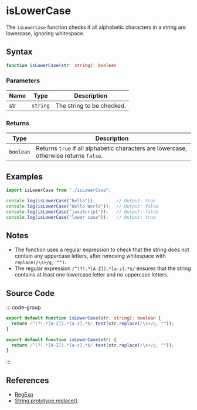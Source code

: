 # isLowerCase

The `isLowerCase` function checks if all alphabetic characters in a string are lowercase, ignoring whitespace.

## Syntax

```typescript
function isLowerCase(str: string): boolean
```

### Parameters

| Name  | Type     | Description                                      |
|-------|----------|--------------------------------------------------|
| str   | `string` | The string to be checked.                        |

### Returns

| Type    | Description                                      |
|---------|--------------------------------------------------|
| `boolean` | Returns `true` if all alphabetic characters are lowercase, otherwise returns `false`. |

## Examples

```typescript
import isLowerCase from "./isLowerCase";

console.log(isLowerCase("hello"));        // Output: true
console.log(isLowerCase("Hello World"));  // Output: false
console.log(isLowerCase("javaScript"));   // Output: false
console.log(isLowerCase("lower case"));   // Output: true
```

## Notes

- The function uses a regular expression to check that the string does not contain any uppercase letters, after removing whitespace with `replace(/\s+/g, "")`.
- The regular expression `/^(?!.*[A-Z]).*[a-z].*$/` ensures that the string contains at least one lowercase letter and no uppercase letters.

## Source Code

::: code-group
```typescript
export default function isLowerCase(str: string): boolean {
  return /^(?!.*[A-Z]).*[a-z].*$/.test(str.replace(/\s+/g, ""));
}
```

```javascript
export default function isLowerCase(str) {
  return /^(?!.*[A-Z]).*[a-z].*$/.test(str.replace(/\s+/g, ""));
}
```
::: 

## References

- [RegExp](https://developer.mozilla.org/en-US/docs/Web/JavaScript/Reference/Global_Objects/RegExp)
- [String.prototype.replace()](https://developer.mozilla.org/en-US/docs/Web/JavaScript/Reference/Global_Objects/String/replace)